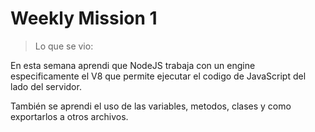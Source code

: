 # Weekly Mission 1

> Lo que se vio:

En esta semana aprendi que NodeJS trabaja con un engine especificamente el V8 que permite ejecutar el codigo de JavaScript del lado del servidor.

También se aprendi el uso de las variables, metodos, clases y como exportarlos a otros archivos.
